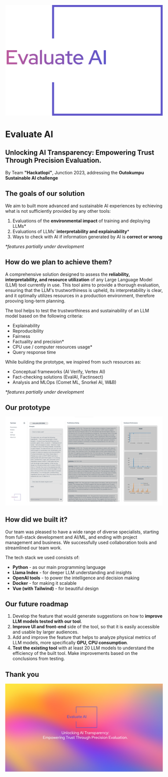 ![Evaluate AI](./assets/EvaluateAI_color.svg "Title")

# Evaluate AI

## Unlocking AI Transparency: Empowering Trust Through Precision Evaluation.

By Team **"Hackatlopi"**, Junction 2023, addressing the **Outokumpu Sustainable AI challenge**

## The goals of our solution

We aim to built more advanced and sustainable AI experiences by echieving what is not sufficiently provided by any other tools: 

1. Evaluations of the **environmental impact** of training and deploying LLMs*
2. Evaluations of LLMs’ **interpretability and explainability***
3. Ways to check with AI if information generated by AI is **correct or wrong**

_*features partially under development_

## How do we plan to achieve them?

A comprehensive solution designed to assess the **reliability, interpretability, and resource utilization** of any Large Language Model (LLM) tool currently in use. This tool aims to provide a thorough evaluation, ensuring that the LLM's trustworthiness is upheld, its interpretability is clear, and it optimally utilizes resources in a production environment, therefore prooving long-term planning.

The tool helps to test the trustworthiness and sustainability of an LLM model based on the following criteria:
- Explainability
- Reproducibility
- Fairness
- Factuality and precision*
- CPU use / computer resources usage*
- Query response time

While building the prototype, we inspired from such resources as:
- Conceptual frameworks (AI Verify, Vertex AI)
- Fact-checking solutions (EvalAI, Factinsect)
- Analysis and MLOps (Comet ML, Snorkel AI, W&B)

_*features partially under development_

## Our prototype

![Evaluate AI prototype](./assets/dashboard_full.png "Prototype")

## How did we built it?

Our team was pleased to have a wide range of diverse specialists, starting from full-stack development and AI/ML, and ending with project management and business. We successfully used collaboration tools and streamlined our team work.

The tech stack we used consists of:
- **Python** - as our main programming language
- **Llama Index** - for deeper LLM understanding and insights
- **OpenAI tools** - to power the intelligence and decision making
- **Docker** - for making it scalable
- **Vue (with Tailwind)** - for beautiful design

## Our future roadmap

1. Develop the feature that would generate suggestions on how to **improve LLM models tested with our tool**.
2. **Improve UI and front-end** side of the tool, so that it is easily accessible and usable by larger audiences.
3. Add and improve the feature that helps to analyze physical metrics of LLM models, more specifically **GPU, CPU consumption**.
4. **Test the existing tool** with at least 20 LLM models to understand the efficiency of the built tool. Make improvements based on the conclusions from testing.

## Thank you

![Evaluate AI prototype](./assets/banner.png "Ending banner")